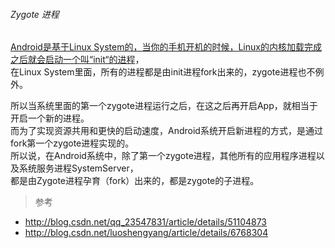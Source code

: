 ###### Zygote 进程

[Android是基于Linux System的，当你的手机开机的时候，Linux的内核加载完成之后就会启动一个叫“init“的进程](fork_Zygote.md)，   
在Linux System里面，所有的进程都是由init进程fork出来的，zygote进程也不例外。  

所以当系统里面的第一个zygote进程运行之后，在这之后再开启App，就相当于开启一个新的进程。  
而为了实现资源共用和更快的启动速度，Android系统开启新进程的方式，是通过fork第一个zygote进程实现的。  
所以说，在Android系统中，除了第一个zygote进程，其他所有的应用程序进程以及系统服务进程SystemServer，  
都是由Zygote进程孕育（fork）出来的，都是zygote的子进程。  
  


> 参考 
- http://blog.csdn.net/qq_23547831/article/details/51104873
- http://blog.csdn.net/luoshengyang/article/details/6768304


